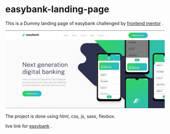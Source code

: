 # easybank-landing-page

This is a Dummy landing page of easybank challenged by [frontend mentor](https://www.frontendmentor.io/challenges/easybank-landing-page-WaUhkoDN) .

![](/images/easybank.JPG)

The project is done using html, css, js, sass, flexbox.

live link for [easybank](https://easybank-landingpage-challenge.netlify.app/) .

